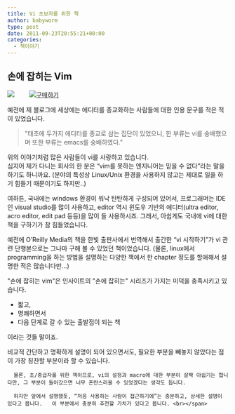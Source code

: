 ```yaml
---
title: Vi 초보자를 위한 책
author: babyworm
type: post
date: 2011-09-23T20:55:21+00:00
categories:
  - 책이야기
---
```


## 손에 잡히는 Vim
<img src='https://image.yes24.com/momo/TopCate110/MidCate07/10962545.jpg'>
<a href='http://blog.yes24.com/lib/adon/View.aspx?blogid=2221843&goodsno=4810592&adon_type=R&regs=b&art_bl=5176313'><img src='https://image.yes24.com/blogimage/blogImages/b_purchase.gif?w=625' alt='구매하기' style='vertical-align: top; margin-left: 30px; border: 0' data-recalc-dims="1" /></a>

예전에 제 블로그에 세상에는 에디터를 종교화하는 사람들에 대한 인용 문구를 적은 적이 있었습니다.

> "태초에 두가지 에디터를 종교로 삼는 집단이 있었으니, 한 부류는 vi를 숭배했으며 또한 부류는 emacs를 숭배하였다."

위의 이야기처럼 많은 사람들이 vi를 사랑하고 있습니다. <br>심지어 제가 다니는 회사의 한 분은 “vim를 못하는 엔지니어는 믿을 수 없다”라는 말을 하기도 하니까요. (분야의 특성상 Linux/Unix 환경을 사용하지 않고는 제대로 일을 하기 힘들기 때문이기도 하지만..) 

여하튼, 국내에는 windows 환경이 워낙 탄탄하게 구성되어 있어서, 프로그래머는 IDE인 visual studio를 많이 사용하고, editor 역시 윈도우 기반의 에디터(ultra editor, acro editor, edit pad 등등)을 많이 들 사용하시죠. 그래서, 아쉽게도 국내에 vi에 대한 책을 구하기가 참 힘들었습니다. 

예전에 O’Reilly Media의 책을 한빛 출판사에서 번역해서 출간한 “vi 시작하기”가 vi 관련 단행본으로는 그나마 구해 볼 수 있었던 책이었습니다. (물론, linux에서 programming을 하는 방법을 설명하는 다양한 책에서 한 chapter 정도를 할애해서 설명한 적은 많습니다만…)

"손에 잡히는 vim"은 인사이트의 "손에 잡히는" 시리즈가 가지는 미덕을 충족시키고 있습니다.
- 짧고,
- 명쾌하면서
- 다음 단계로 갈 수 있는 출발점이 되는 책

이라는 것들 말이죠.

비교적 간단하고 명확하게 설명이 되어 있으면서도, 필요한 부분을 빼놓지 않았다는 점이 가장 칭찬할 부분이라 할 수 있습니다.

      물론, 초/중급자를 위한 책이므로, vi의 설정과 macro에 대한 부분이 살짝 아쉽기는 합니다만, 그 부분이 들어갔으면 너무 혼란스러울 수 있었겠다는 생각도 듭니다. 

      하지만 앞에서 설명했듯, “처음 사용하는 사람이 접근하기에”는 충분하고, 상세한 설명이 있다고 봅니다.   이 부분에서 충분히 추천할 가치가 있다고 봅니다. <br></span>
